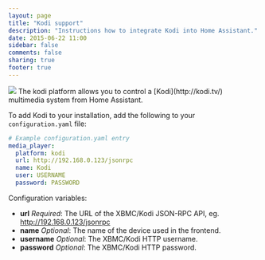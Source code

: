 ```yaml
---
layout: page
title: "Kodi support"
description: "Instructions how to integrate Kodi into Home Assistant."
date: 2015-06-22 11:00
sidebar: false
comments: false
sharing: true
footer: true
---
```


<img src='/images/supported_brands/kodi.png' class='brand pull-right' />
The kodi platform allows you to control a [Kodi](http://kodi.tv/) multimedia system from Home Assistant.

To add Kodi to your installation, add the following to your `configuration.yaml` file:

```yaml
# Example configuration.yaml entry
media_player:
  platform: kodi
  url: http://192.168.0.123/jsonrpc
  name: Kodi
  user: USERNAME
  password: PASSWORD
```

Configuration variables:

- **url** *Required*: The URL of the XBMC/Kodi JSON-RPC API, eg. http://192.168.0.123/jsonrpc
- **name** *Optional*: The name of the device used in the frontend.
- **username** *Optional*: The XBMC/Kodi HTTP username.
- **password** *Optional*: The XBMC/Kodi HTTP password.
